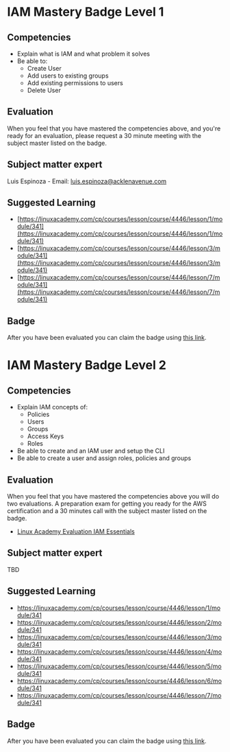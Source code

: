 # IAM Mastery Badge Level 1

## Competencies

 - Explain what is IAM and what problem it solves
 - Be able to:
	 - Create User
	 - Add users to existing groups
	 - Add existing permissions to users
	 - Delete User

## Evaluation

When you feel that you have mastered the competencies above, and you're ready for an evaluation, please request a 30 minute meeting with the subject master listed on the badge.

## Subject matter expert
Luis Espinoza - Email: luis.espinoza@acklenavenue.com

## Suggested Learning

- [https://linuxacademy.com/cp/courses/lesson/course/4446/lesson/1/module/341](https://linuxacademy.com/cp/courses/lesson/course/4446/lesson/1/module/341)
- [https://linuxacademy.com/cp/courses/lesson/course/4446/lesson/3/module/341](https://linuxacademy.com/cp/courses/lesson/course/4446/lesson/3/module/341)
- [https://linuxacademy.com/cp/courses/lesson/course/4446/lesson/7/module/341](https://linuxacademy.com/cp/courses/lesson/course/4446/lesson/7/module/341)

## Badge
After you have been evaluated you can claim the badge using [this link](https://badgr.com/issuers/5d99f5d946e0fb002174dd54/badges/5e16476646e0fb00221bf671/overview).


# IAM Mastery Badge Level 2

## Competencies
- Explain IAM concepts of:
   - Policies
   - Users
   - Groups
   - Access Keys
   - Roles
- Be able to create and an IAM user and setup the CLI
- Be able to create a user and assign roles, policies and groups

## Evaluation

When you feel that you have mastered the competencies above you will do two evaluations. A preparation exam for getting you ready for the AWS certification and a 30 minutes call with the subject master listed on the badge.

- [Linux Academy Evaluation IAM Essentials](https://app.linuxacademy.com/challenges/907e7b6a-86aa-4a7c-b62b-eca68551f337)   

## Subject matter expert
   TBD

## Suggested Learning   
- https://linuxacademy.com/cp/courses/lesson/course/4446/lesson/1/module/341
- https://linuxacademy.com/cp/courses/lesson/course/4446/lesson/2/module/341
- https://linuxacademy.com/cp/courses/lesson/course/4446/lesson/3/module/341
- https://linuxacademy.com/cp/courses/lesson/course/4446/lesson/4/module/341
- https://linuxacademy.com/cp/courses/lesson/course/4446/lesson/5/module/341
- https://linuxacademy.com/cp/courses/lesson/course/4446/lesson/6/module/341
- https://linuxacademy.com/cp/courses/lesson/course/4446/lesson/7/module/341


## Badge
After you have been evaluated you can claim the badge using [this link](https://badgr.com/issuers/5d99f5d946e0fb002174dd54/badges/5e5d74850f3de271440cc5f7/overview).
